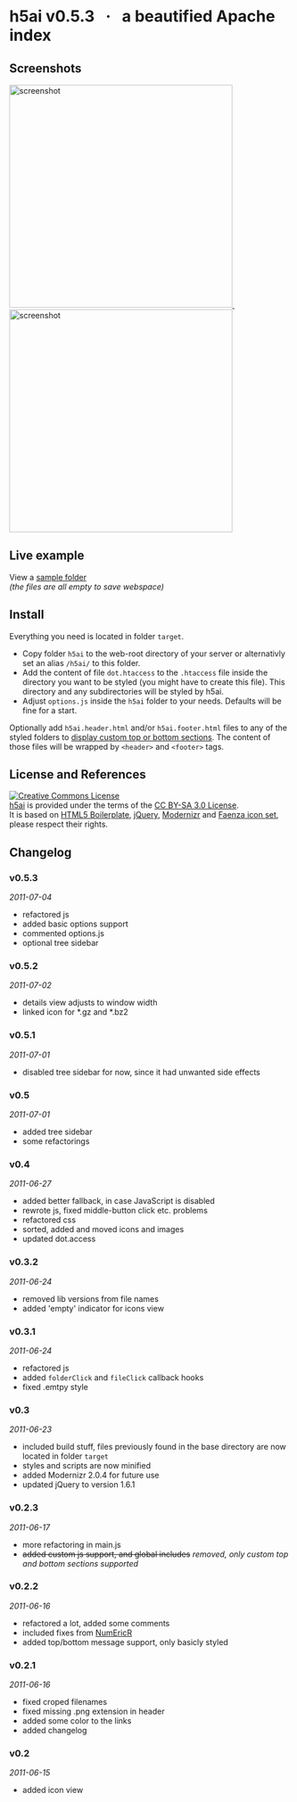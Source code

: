 # h5ai v0.5.3 &#160; · &#160; a beautified Apache index


## Screenshots

<a href="http://larsjung.de/h5ai/sample/screenshots/h5ai-v0.5.2-details.png" target="_blank">
	<img src="http://larsjung.de/h5ai/sample/screenshots/h5ai-v0.5.2-details.png" width="400px" alt="screenshot" title="details view" style="display: inline" />
</a>
&#160; &#160; &#160;
<a href="http://larsjung.de/h5ai/sample/screenshots/h5ai-v0.5.2-icons.png" target="_blank">
	<img src="http://larsjung.de/h5ai/sample/screenshots/h5ai-v0.5.2-icons.png" width="400px" alt="screenshot" title="icons view" style="display: inline" />
</a>


## Live example

View a [sample folder](http://larsjung.de/h5ai/sample)  
*(the files are all empty to save webspace)*


## Install

Everything you need is located in folder `target`.

* Copy folder `h5ai` to the web-root directory of your server or alternativly set an alias `/h5ai/` to
  this folder.
* Add the content of file `dot.htaccess` to the `.htaccess` file inside the directory you want to be
  styled (you might have to create this file). This directory and any subdirectories will be styled by h5ai.
* Adjust `options.js` inside the `h5ai` folder to your needs. Defaults will be fine for a start.

Optionally add `h5ai.header.html` and/or `h5ai.footer.html` files to any of the styled folders to [display
custom top or bottom sections](http://larsjung.de/h5ai/sample/customize). The content of those files
will be wrapped by `<header>` and `<footer>` tags.


## License and References

<a rel="license" href="http://creativecommons.org/licenses/by-sa/3.0/"><img alt="Creative Commons License" style="border-width:0" src="http://i.creativecommons.org/l/by-sa/3.0/88x31.png" /></a>  
[h5ai](http://larsjung.de/h5ai) is provided under the terms of the [CC BY-SA 3.0 License](http://creativecommons.org/licenses/by-sa/3.0/).  
It is based on
[HTML5 Boilerplate](http://html5boilerplate.com),
[jQuery](http://jquery.com),
[Modernizr](http://www.modernizr.com) and
[Faenza icon set](http://tiheum.deviantart.com/art/Faenza-Icons-173323228),
please respect their rights.


## Changelog

### v0.5.3
*2011-07-04*

* refactored js
* added basic options support
* commented options.js
* optional tree sidebar


### v0.5.2
*2011-07-02*

* details view adjusts to window width
* linked icon for *.gz and *.bz2


### v0.5.1
*2011-07-01*

* disabled tree sidebar for now, since it had unwanted side effects


### v0.5
*2011-07-01*

* added tree sidebar
* some refactorings


### v0.4
*2011-06-27*

* added better fallback, in case JavaScript is disabled
* rewrote js, fixed middle-button click etc. problems
* refactored css
* sorted, added and moved icons and images
* updated dot.access


### v0.3.2
*2011-06-24*

* removed lib versions from file names
* added 'empty' indicator for icons view


### v0.3.1
*2011-06-24*

* refactored js
* added `folderClick` and `fileClick` callback hooks
* fixed .emtpy style


### v0.3
*2011-06-23*

* included build stuff, files previously found in the base directory are now located in folder `target`
* styles and scripts are now minified
* added Modernizr 2.0.4 for future use
* updated jQuery to version 1.6.1


### v0.2.3
*2011-06-17*

* more refactoring in main.js
* ~~added custom js support, and global includes~~ *removed, only custom top and bottom sections supported*


### v0.2.2
*2011-06-16*

* refactored a lot, added some comments
* included fixes from [NumEricR](http://github.com/NumEricR/h5ai)
* added top/bottom message support, only basicly styled


### v0.2.1
*2011-06-16*

* fixed croped filenames
* fixed missing .png extension in header
* added some color to the links
* added changelog


### v0.2
*2011-06-15*

* added icon view

